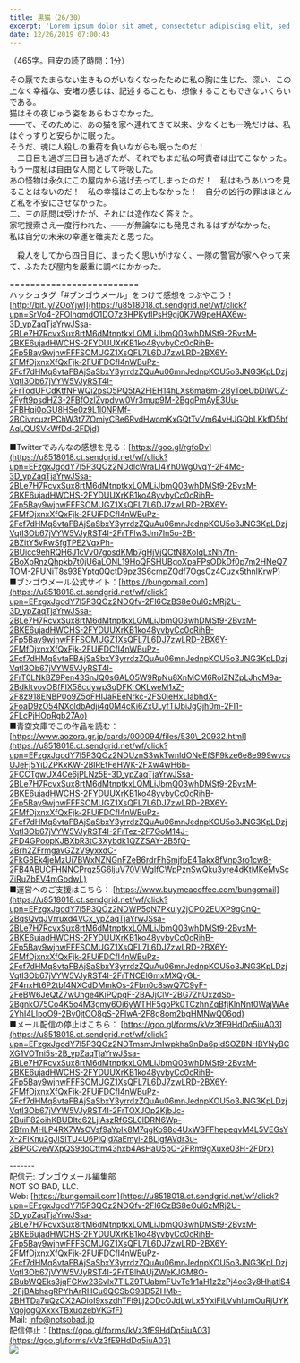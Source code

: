 ```yaml
---
title: 黒猫（26/30）
excerpt: 'Lorem ipsum dolor sit amet, consectetur adipiscing elit, sed do eiusmod tempor incididunt ut labore et dolore magna aliqua. Praesent elementum facilisis leo vel fringilla est ullamcorper eget. At imperdiet dui accumsan sit amet nulla facilisi morbi tempus.'
date: 12/26/2019 07:00:43
---
```


（465字。目安の読了時間：1分）  
  
その厭でたまらない生きものがいなくなったために私の胸に生じた、深い、この上なく幸福な、安堵の感じは、記述することも、想像することもできないくらいである。  
猫はその夜じゅう姿をあらわさなかった。  
――で、そのために、あの猫を家へ連れてきて以来、少なくとも一晩だけは、私はぐっすりと安らかに眠った。  
そうだ、魂に人殺しの重荷を負いながらも眠ったのだ！  
　二日目も過ぎ三日目も過ぎたが、それでもまだ私の呵責者は出てこなかった。  
もう一度私は自由な人間として呼吸した。  
あの怪物は永久にこの屋内から逃げ去ってしまったのだ！　私はもうあいつを見ることはないのだ！　私の幸福はこの上もなかった！　自分の凶行の罪はほとんど私を不安にさせなかった。  
二、三の訊問は受けたが、それには造作なく答えた。  
家宅捜索さえ一度行われた、――が無論なにも発見されるはずがなかった。  
私は自分の未来の幸運を確実だと思った。  
  
　殺人をしてから四日目に、まったく思いがけなく、一隊の警官が家へやって来て、ふたたび屋内を厳重に調べにかかった。  
  
\=========================  
ハッシュタグ「#ブンゴウメール」をつけて感想をつぶやこう！　  
[http://bit.ly/2OoYjwI](https://u8518018.ct.sendgrid.net/wf/click?upn=SrVo4-2FOlhqmdO1DO7z3HPKyflPsH9gj0K7W9peHAX6w-3D_ypZaqTjaYrwJSsa-2BLe7H7RcvxSux8rtM6dMtnptkxLQMLiJbmQ03whDMSt9-2BvxM-2BKE6ujadHWCHS-2FYDUUXrKB1ko48yvbyCc0cRihB-2Fp5Bay9wjnwFFFSOMUGZ1XsQFL7L6DJ7zwLRD-2BX6Y-2FMfDjxnxXfQxFjk-2FUiFDCfI4nWBuPz-2Fcf7dHMq8vtaFBAjSaSbxY3yrrdzZQuAu06mnJednpKOU5o3JNG3KpLDzjVqtI3Ob67jVYW5VJyRST4I-2FrTodUFCdKtfNFWQi2psO5PQ5tA2FIEH14hLXs6ma6m-2ByToeUbDiWCZ-2Fyft9psdHZ3-2FBfOzlZvpdvw0Vr3mup9M-2BgqPmAyE3Uu-2FBHqi0oGU8HSe0z9L1l0NPMf-2BCivrcuzrPChW3t7ZOmiyCBe6RvdHwomKxGQtTvVm64vHJGQbLKkfD5bfAqLQUSVkWfDd-2FDjd)  
  
■Twitterでみんなの感想を見る：[https://goo.gl/rgfoDv](https://u8518018.ct.sendgrid.net/wf/click?upn=EFzgxJgodY7l5P3QOz2NDdlcWraLI4Yh0Wg0vqY-2F4Mc-3D_ypZaqTjaYrwJSsa-2BLe7H7RcvxSux8rtM6dMtnptkxLQMLiJbmQ03whDMSt9-2BvxM-2BKE6ujadHWCHS-2FYDUUXrKB1ko48yvbyCc0cRihB-2Fp5Bay9wjnwFFFSOMUGZ1XsQFL7L6DJ7zwLRD-2BX6Y-2FMfDjxnxXfQxFjk-2FUiFDCfI4nWBuPz-2Fcf7dHMq8vtaFBAjSaSbxY3yrrdzZQuAu06mnJednpKOU5o3JNG3KpLDzjVqtI3Ob67jVYW5VJyRST4I-2FrTFlw3Jm7In5o-2B-2BZitY5vRwSfgTPE2VqxPh-2BUicc9ehRQH6J1cVv07gosdKMb7gHjVjQCtN8XoIqLxNh7fn-2BoXpRnzQhpkb7t0jU6aLONL19HoQFSHUBgoXpaFPsODkDf0p7m2HNeQ7TOM-2FUNiT8s93EYptq0QctD9pz3S6cmpZQdf7OgsCz4Cuzx5thnlKrwP)  
■ブンゴウメール公式サイト：[https://bungomail.com](https://u8518018.ct.sendgrid.net/wf/click?upn=EFzgxJgodY7l5P3QOz2NDQfv-2Fl6CzBS8eOul6zMRj2U-3D_ypZaqTjaYrwJSsa-2BLe7H7RcvxSux8rtM6dMtnptkxLQMLiJbmQ03whDMSt9-2BvxM-2BKE6ujadHWCHS-2FYDUUXrKB1ko48yvbyCc0cRihB-2Fp5Bay9wjnwFFFSOMUGZ1XsQFL7L6DJ7zwLRD-2BX6Y-2FMfDjxnxXfQxFjk-2FUiFDCfI4nWBuPz-2Fcf7dHMq8vtaFBAjSaSbxY3yrrdzZQuAu06mnJednpKOU5o3JNG3KpLDzjVqtI3Ob67jVYW5VJyRST4I-2FrT0LNkBZ9Pen43SnJQ0sGALO5W9RpNu8XnMCM6RolZNZpLJhcM9a-2BdkltvovOBfFIX58cdywp3qDFKrOKLweM1xZ-2F8z918ENBP0o9Z5oFHIJaREeNrkc-2FS0ieHxLIabhdX-2FoaD9zO54NXoldbAdji4q0M4cKi6ZxULyfTiJbiJgGjh0m-2FI1-2FLcPjHOpRgb27Ao)  
■青空文庫でこの作品を読む：[https://www.aozora.gr.jp/cards/000094/files/530\_20932.html](https://u8518018.ct.sendgrid.net/wf/click?upn=EFzgxJgodY7l5P3QOz2NDUznS3wkTwnIdONeEfSF9kze6e8e999wvcsUJeFj5YiDZPKxKW-2BlREfFeHWK-2FXw4wH6b-2FCCTgwUX4Ce6jPLNz5E-3D_ypZaqTjaYrwJSsa-2BLe7H7RcvxSux8rtM6dMtnptkxLQMLiJbmQ03whDMSt9-2BvxM-2BKE6ujadHWCHS-2FYDUUXrKB1ko48yvbyCc0cRihB-2Fp5Bay9wjnwFFFSOMUGZ1XsQFL7L6DJ7zwLRD-2BX6Y-2FMfDjxnxXfQxFjk-2FUiFDCfI4nWBuPz-2Fcf7dHMq8vtaFBAjSaSbxY3yrrdzZQuAu06mnJednpKOU5o3JNG3KpLDzjVqtI3Ob67jVYW5VJyRST4I-2FrTez-2F7GoM14J-2FD4GPoopKJBXbR3tC3Xybdk1QZZSAY-2B5fQ-2Brh2ZFrmgavGZzV9yxxdC-2FkG8Ek4jeMzUi7BWxNZNGnFZeB6rdrFhSmjfbE4Takx8fVnp3ro1cw8-2FB4ABUCFHNNCPrqz5G6ljuV70VIWglfCWpPznSwQku3yre4dKtMKeMvScZiRuZbEV4mGbdwL)  
■運営へのご支援はこちら： [https://www.buymeacoffee.com/bungomail](https://u8518018.ct.sendgrid.net/wf/click?upn=EFzgxJgodY7l5P3QOz2NDWP5qN7Pkuly2jOPO2EUXP9gCnQ-2BqsQvqJVrruxd4VCx_ypZaqTjaYrwJSsa-2BLe7H7RcvxSux8rtM6dMtnptkxLQMLiJbmQ03whDMSt9-2BvxM-2BKE6ujadHWCHS-2FYDUUXrKB1ko48yvbyCc0cRihB-2Fp5Bay9wjnwFFFSOMUGZ1XsQFL7L6DJ7zwLRD-2BX6Y-2FMfDjxnxXfQxFjk-2FUiFDCfI4nWBuPz-2Fcf7dHMq8vtaFBAjSaSbxY3yrrdzZQuAu06mnJednpKOU5o3JNG3KpLDzjVqtI3Ob67jVYW5VJyRST4I-2FrTNCElGmxMXQyGL-2F4nxHt6P2tbf4NXCdDMmkOs-2Fbn0c8swQ7C9yF-2FeBW6JeQtZ7wUhge4KiPQpqF-2BAJjClV-2BG7ZhUxzdSb-2BgnkO75Co4K5o4M3gmy6Oi6yWTHF5goPk0TCzhnZqBfjKlnNnt0WajWAe2YhI4LlpoO9-2Bv0jtOO8gS-2FIwA-2F8g8om2bgHMNwQ06qd)  
■メール配信の停止はこちら： [https://goo.gl/forms/kVz3fE9HdDq5iuA03](https://u8518018.ct.sendgrid.net/wf/click?upn=EFzgxJgodY7l5P3QOz2NDTmsmJmIwpkha9nDa6pIdSOZBNHBYNyBCXG1VOTni5s-2B_ypZaqTjaYrwJSsa-2BLe7H7RcvxSux8rtM6dMtnptkxLQMLiJbmQ03whDMSt9-2BvxM-2BKE6ujadHWCHS-2FYDUUXrKB1ko48yvbyCc0cRihB-2Fp5Bay9wjnwFFFSOMUGZ1XsQFL7L6DJ7zwLRD-2BX6Y-2FMfDjxnxXfQxFjk-2FUiFDCfI4nWBuPz-2Fcf7dHMq8vtaFBAjSaSbxY3yrrdzZQuAu06mnJednpKOU5o3JNG3KpLDzjVqtI3Ob67jVYW5VJyRST4I-2FrTOXJOp2KjbJc-2BuiF82oihKBUDltc62LjlAszRfGSL0IDRN6Wp-2BfmiMHLP4RX7WsOVsf9aYpIk8M7qgKo98o4UxWBFFhepeqvM4L5VEGsYX-2FlKnu2gJlSITU4U6PiQjdXaEmyi-2BLlgfAVdr3u-2BiPGCveWXpQS9doCttm43hxb4AsHaU5pO-2FRm9gXuxe03H-2FDrx)  
  
\-------  
配信元: ブンゴウメール編集部  
NOT SO BAD, LLC.  
Web: [https://bungomail.com](https://u8518018.ct.sendgrid.net/wf/click?upn=EFzgxJgodY7l5P3QOz2NDQfv-2Fl6CzBS8eOul6zMRj2U-3D_ypZaqTjaYrwJSsa-2BLe7H7RcvxSux8rtM6dMtnptkxLQMLiJbmQ03whDMSt9-2BvxM-2BKE6ujadHWCHS-2FYDUUXrKB1ko48yvbyCc0cRihB-2Fp5Bay9wjnwFFFSOMUGZ1XsQFL7L6DJ7zwLRD-2BX6Y-2FMfDjxnxXfQxFjk-2FUiFDCfI4nWBuPz-2Fcf7dHMq8vtaFBAjSaSbxY3yrrdzZQuAu06mnJednpKOU5o3JNG3KpLDzjVqtI3Ob67jVYW5VJyRST4I-2FrTBlhAUjZWeKJGM8O-2BubWQEks3jqFGKw23Svlx7TlLZ9TUabmFUvTe1r1aH1z2zPj4oc3y8HhatlS4-2FjBAbhagRPYhArRHCu6QCSbC98D5ZHMb-2BHTDa7uQzCX2AOioI9xszdhTFi9Lj2ODcOJdLwLx5YxiFiLVvhIumOuRjUYKVqojogQXxxkTBxuqzebVKGfF)  
Mail: info@notsobad.jp  
配信停止：[https://goo.gl/forms/kVz3fE9HdDq5iuA03](https://goo.gl/forms/kVz3fE9HdDq5iuA03)  
![](https://u8518018.ct.sendgrid.net/wf/open?upn=ypZaqTjaYrwJSsa-2BLe7H7RcvxSux8rtM6dMtnptkxLQMLiJbmQ03whDMSt9-2BvxM-2BKE6ujadHWCHS-2FYDUUXrKB1ko48yvbyCc0cRihB-2Fp5Bay9wjnwFFFSOMUGZ1XsQFL7L6DJ7zwLRD-2BX6Y-2FMfDjxnxXfQxFjk-2FUiFDCfI4nWBuPz-2Fcf7dHMq8vtaFBAjSaSbxY3yrrdzZQuAu06mnJednpKOU5o3JNG3KpLDzjVqtI3Ob67jVYW5VJyRST4I-2FrTvzdPqfLGnW-2Bbpa-2F5HGE8i9g-2FdqdU6tZLVXs3v3hSitpRWAr0lz2PbcQpr-2Fh0SdXrkupILKctIs5YTz7-2BjYVN5-2F2hJR6b6qesM-2Fda1jdWeOyqOty-2BbQ-2BWO2Z99E0ydMn-2FJQQMjTQNwMZYuFyf3psIKP28w-2BfeF1BwuoiGuOVeJutAdHo-2BePsuZQqLhixEBXDaqGtNIsRjyNgX2rg2QV-2BcVw-3D-3D)